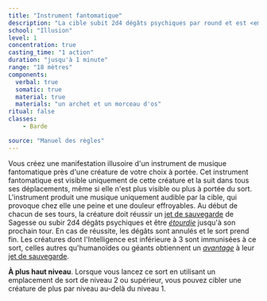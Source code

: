 ```yaml
---
title: "Instrument fantomatique"
description: "La cible subit 2d4 dégâts psychiques par round et est <em>étourdie</em>."
school: "Illusion"
level: 1
concentration: true
casting_time: "1 action"
duration: "jusqu'à 1 minute"
range: "18 mètres"
components:
  verbal: true
  somatic: true
  material: true
  materials: "un archet et un morceau d'os"
ritual: false
classes:
    - Barde

source: "Manuel des règles"
---
```

Vous créez une manifestation illusoire d'un instrument de musique fantomatique près d'une créature de votre choix à portée. Cet instrument fantomatique est visible uniquement de cette créature et la suit dans tous ses déplacements, même si elle n'est plus visible ou plus à portée du sort. L'instrument produit une musique uniquement audible par la cible, qui provoque chez elle une peine et une douleur effroyables. Au début de chacun de ses tours, la créature doit réussir un [jet de sauvegarde](/utiliser-les-caracteristiques/#jets-de-sauvegarde) de Sagesse ou subir 2d4 dégâts psychiques et être [_étourdie_](/gerer-la-sante-du-personnage/#etourdi) jusqu'à son prochain tour. En cas de réussite, les dégâts sont annulés et le sort prend fin. Les créatures dont l'Intelligence est inférieure à 3 sont immunisées à ce sort, celles autres qu'humanoïdes ou géants obtiennent un [_avantage_](/utiliser-les-caracteristiques/#avantage-et-desavantage) à leur [jet de sauvegarde](/utiliser-les-caracteristiques/#jets-de-sauvegarde).

**À plus haut niveau**. Lorsque vous lancez ce sort en utilisant un emplacement de sort de niveau 2 ou supérieur, vous pouvez cibler une créature de plus par niveau au-delà du niveau 1.
